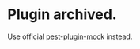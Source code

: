 # Plugin archived.

Use official [pest-plugin-mock](https://github.com/pestphp/pest-plugin-mock) instead.
